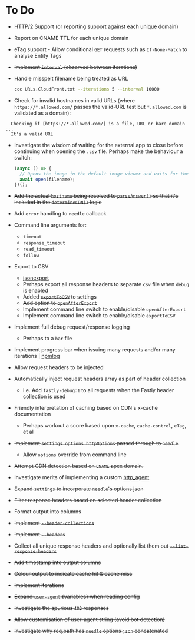 # To Do

* HTTP/2 Support (or reporting support against each unique domain)
* Report on CNAME TTL for each unique domain
* eTag support - Allow conditional `GET` requests such as `If-None-Match` to analyse Entity Tags
* ~~Implement `interval` (observed between iterations)~~
* Handle misspelt filename being treated as URL

  ```bash
  ccc URLs.CloudFront.txt --iterations 5 --interval 10000
  ```

* Check for invalid hostnames in valid URLs (where `https://*.allowed.com/` passes the valid-URL test but `*.allowed.com` is validated as a domain):

```text
  Checking if [https://*.allowed.com/] is a file, URL or bare domain ...
  It's a valid URL
```

* Investigate the wisdom of waiting for the external app to close before continuing when opening the `.csv` file. Perhaps make the behaviour a switch:

  ```JavaScript
  (async () => {
    // Opens the image in the default image viewer and waits for the opened app to quit.
    await open(filename);
  })();
  ```

* ~~Add the actual `hostname` being resolved to `parseAnswer()` so that it's included in the `determineCDN()` logic~~
* Add `error` handling to `needle` callback
* Command line arguments for:
  * `timeout`
  * `response_timeout`
  * `read_timeout`
  * `follow`
* Export to CSV
  * ~~[jsonexport](https://www.npmjs.com/package/jsonexport)~~
  * Perhaps export all response headers to separate `csv` file when `debug` is enabled
  * ~~Added `exportToCSV` to settings~~
  * ~~Add option to `openAfterExport`~~
  * Implement command line switch to enable/disable `openAfterExport`
  * Implement command line switch to enable/disable `exportToCSV`
* Implement full debug request/response logging
  * Perhaps to a `har` file
* Implement progress bar when issuing many requests and/or many iterations | [npmlog](https://www.npmjs.com/package/npmlog)
* Allow request headers to be injected
* Automatically inject request headers array as part of header collection
  * i.e. Add `fastly-debug:1` to all requests when the Fastly header collection is used
* Friendly interpretation of caching based on CDN's x-cache documentation
  * Perhaps workout a score based upon `x-cache`, `cache-control`, `eTag`, et al
* ~~Implement `settings.options.httpOptions` passed through to `needle`~~
  * Allow `options` override from command line
* ~~Attempt CDN detection based on `CNAME` apex domain.~~
* Investigate merits of implementing a custom [http_agent](https://nodejs.org/api/http.html#http_class_http_agent)
* ~~Expand `settings` to incorporate `needle`'s options json~~
* ~~Filter response headers based on selected header collection~~
* ~~Format output into columns~~
* ~~Implement `--header-collections`~~
* ~~Implement `--headers`~~
* ~~Collect all unique response headers and optionally list them out `--list-response-headers`~~
* ~~Add timestamp into output columns~~
* ~~Colour output to indicate cache hit & cache miss~~
* ~~Implement iterations~~
* ~~Expand `user-agent` {variables} when reading config~~
* ~~Investigate the spurious `400` responses~~
* ~~Allow customisation of user-agent string (avoid bot detection)~~
* ~~Investigate why req.path has `needle` options `json` concatenated~~
